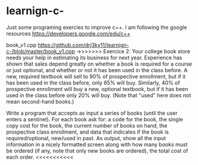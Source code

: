 # learnign-c-

Just some programing exercies to improve c++. I am following the google resources https://developers.google.com/edu/c++

book_v1.cpp https://github.com/drj3ky11/learnign-c-/blob/master/book_v1.cpp ->>>>>>> Exercice 2: Your college book store needs your help in estimating its business for next year. Experience has shown that sales depend greatly on whether a book is required for a course or just optional, and whether or not it has been used in the class before. A new, required textbook will sell to 90% of prospective enrollment, but if it has been used in the class before, only 65% will buy. Similarly, 40% of prospective enrollment will buy a new, optional textbook, but if it has been used in the class before only 20% will buy. (Note that "used" here does not mean second-hand books.)

Write a program that accepts as input a series of books (until the user enters a sentinel). For each book ask for: a code for the book, the single copy cost for the book, the current number of books on hand, the prospective class enrollment, and data that indicates if the book is required/optional, new/used in past. As output, show all the input information in a nicely formatted screen along with how many books must be ordered (if any, note that only new books are ordered), the total cost of each order. <<<<<<<<<<<
